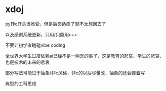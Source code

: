 # xdoj
py转c开头很难受，但是后面适应了就不太想回去了

以及感谢系统更新，只用/只能用c++


不要让初学者瞎碰vibe coding

全世界大学生过度依赖ai已经不是一两天的事了，这是教育的悲哀、学生的悲哀、也是技术的未来的悲哀


部分写法可能过于抽象/非c风格，非c的以后尽量改，抽象的还会接着写

典型的工科思维
